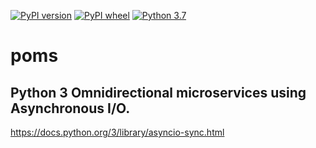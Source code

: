 [![PyPI version](https://badge.fury.io/py/poms.svg)](https://badge.fury.io/py/poms)
[![PyPI wheel](https://img.shields.io/pypi/wheel/poms.svg)](https://pypi.python.org/pypi/poms)
[![Python 3.7](https://img.shields.io/badge/python-3.7-blue.svg)](https://www.python.org/downloads/release/python-370/)

# poms

## Python 3 Omnidirectional microservices using Asynchronous I/O.

<https://docs.python.org/3/library/asyncio-sync.html>
